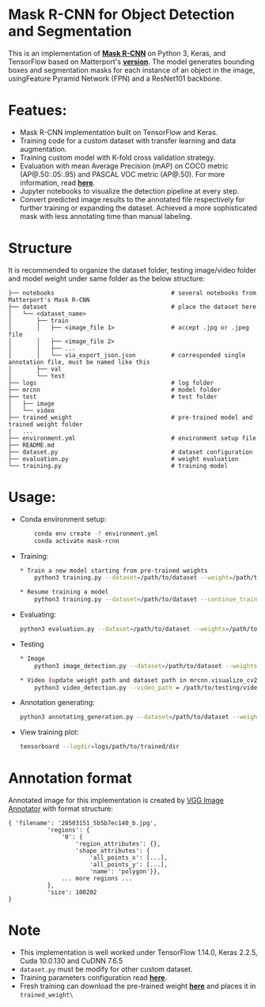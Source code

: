 # Mask R-CNN for Object Detection and Segmentation

This is an implementation of [**Mask R-CNN**](https://arxiv.org/abs/1703.06870) on Python 3, Keras, and TensorFlow based on Matterport's [**version**](https://github.com/matterport/Mask_RCNN). The model generates bounding boxes and segmentation masks for each instance of an object in the image, usingFeature Pyramid Network (FPN) and a ResNet101 backbone.



# Featues:

* Mask R-CNN implementation built on TensorFlow and Keras.
* Training code for a custom dataset with transfer learning and data augmentation.
* Training custom model with K-fold cross validation strategy.
* Evaluation with mean Average Precision (mAP) on COCO metric (AP@.50:.05:.95) and PASCAL VOC metric (AP@.50). For more information, read [**here**](https://cocodataset.org/#detection-eval).
* Jupyter notebooks to visualize the detection pipeline at every step.
* Convert predicted image results to the annotated file respectively for further training or expanding the dataset. Achieved a more sophisticated mask with less annotating time than manual labeling.

# Structure
It is recommended to organize the dataset folder, testing image/video folder and model weight under same folder as the below structure:

    ├── notebooks                                 # several notebooks from Matterport's Mask R-CNN
    ├── dataset                                   # place the dataset here
    │   └── <dataset_name>              
    │       ├── train
    │       │   ├── <image_file 1>                # accept .jpg or .jpeg file
    │       │   ├── <image_file 2>
    │       │   ├── ...
    │       │   └── via_export_json.json          # corresponded single annotation file, must be named like this
    │       ├── val
    │       └── test         
    ├── logs                                      # log folder
    ├── mrcnn                                     # model folder
    ├── test                                      # test folder
    │   ├── image
    │   └── video
    ├── trained_weight                            # pre-trained model and trained weight folder
    |   ...
    ├── environment.yml                           # environment setup file
    ├── README.md
    ├── dataset.py                                # dataset configuration
    ├── evaluation.py                             # weight evaluation
    └── training.py                               # training model
    
# Usage:

 * Conda environment setup:
    ```bash
        conda env create -f environment.yml
        conda activate mask-rcnn
    ```
 * Training:
    ```bash
    * Train a new model starting from pre-trained weights
        python3 training.py --dataset=/path/to/dataset --weight=/path/to/pretrained/weight.h5
    
    * Resume training a model
        python3 training.py --dataset=/path/to/dataset --continue_train=/path/to/latest/weights.h5
    ```
 * Evaluating:
    ```bash
    python3 evaluation.py --dataset=/path/to/dataset --weights=/path/to/pretrained/weight.h5
    ```
 * Testing
    ```bash
    * Image
        python3 image_detection.py --dataset=/path/to/dataset --weights=/path/to/pretrained/weight.h5 --image=/path/to/image/directory

    * Video (update weight path and dataset path in mrcnn.visualize_cv2)
        python3 video_detection.py --video_path = /path/to/testing/video/dir/

    ```
 * Annotation generating:
    ```bash
    python3 annotating_generation.py --dataset=/path/to/dataset --weights=/path/to/pretrained/weight.h5 --image=/path/to/image/directory
    
    ```
 * View training plot:
    ```bash
    tensorboard --logdir=logs/path/to/trained/dir
    
    ```
     
# Annotation format 

Annotated image for this implementation is created by [VGG Image Annotator](https://www.robots.ox.ac.uk/~vgg/software/via/) with format structure:
```
{ 'filename': '28503151_5b5b7ec140_b.jpg',
           'regions': {
               '0': {
                   'region_attributes': {},
                   'shape_attributes': {
                       'all_points_x': [...],
                       'all_points_y': [...],
                       'name': 'polygon'}},
               ... more regions ...
           },
           'size': 100202
}
```

# Note

* This implementation is well worked under TensorFlow 1.14.0, Keras 2.2.5, Cuda 10.0.130 and CuDNN 7.6.5
* ```dataset.py``` must be modify for other custom dataset.
* Training parameters configuration read [**here**](https://github.com/matterport/Mask_RCNN/wiki).
* Fresh training can download the pre-trained weight [**here**](https://github.com/matterport/Mask_RCNN/releases/download/v2.0/mask_rcnn_coco.h5) and places it in ```trained_weight\```
